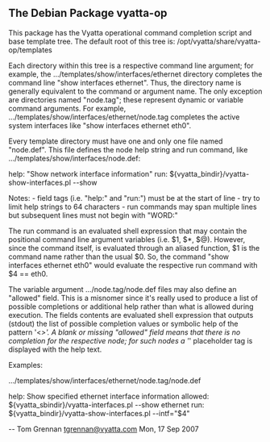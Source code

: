 The Debian Package vyatta-op
----------------------------

This package has the Vyatta operational command completion script and
base template tree. The default root of this tree is:
     /opt/vyatta/share/vyatta-op/templates

Each directory within this tree is a respective command line argument;
for example, the .../templates/show/interfaces/ethernet directory
completes the command line "show interfaces ethernet". Thus, the
directory name is generally equivalent to the command or argument
name.  The only exception are directories named "node.tag"; these
represent dynamic or variable command arguments. For example,
.../templates/show/interfaces/ethernet/node.tag completes the active
system interfaces like "show interfaces ethernet eth0".

Every template directory must have one and only one file named
"node.def". This file defines the node help string and run command,
like .../templates/show/interfaces/node.def:

help: "Show network interface information"
run: ${vyatta_bindir}/vyatta-show-interfaces.pl --show

Notes:
	- field tags (i.e. "help:" and "run:") must be at the start of line
	- try to limit help strings to 64 characters
	- run commands may span multiple lines but subsequent lines must
	  not begin with "WORD:"

The run command is an evaluated shell expression that may contain the
positional command line argument variables (i.e. $1, $*, $@).
However, since the command itself, is evaluated through an aliased
function, $1 is the command name rather than the usual $0. So, the
command "show interfaces ethernet eth0" would evaluate the respective
run command with $4 == eth0.

The variable argument .../node.tag/node.def files may also define an
"allowed" field. This is a misnomer since it's really used to produce
a list of possible completions or additional help rather than what is
allowed during execution. The fields contents are evaluated shell
expression that outputs (stdout) the list of possible completion
values or symbolic help of the pattern '<*>'. A blank or missing
"allowed" field means that there is no completion for the respective
node; for such nodes a '*' placeholder tag is displayed with the help
text.

Examples:

.../templates/show/interfaces/ethernet/node.tag/node.def

help: Show specified ethernet interface information
allowed: ${vyatta_sbindir}/vyatta-interfaces.pl --show ethernet
run: ${vyatta_bindir}/vyatta-show-interfaces.pl --intf="$4"

 -- Tom Grennan <tgrennan@vyatta.com>  Mon, 17 Sep 2007


